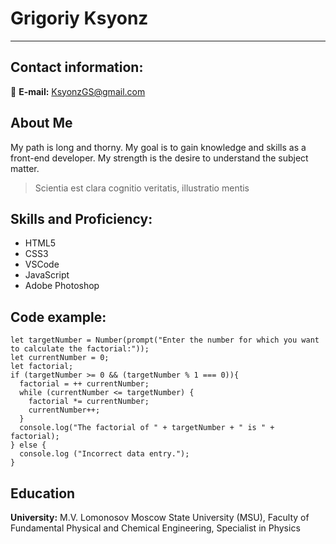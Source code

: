 # Grigoriy Ksyonz

---

## Contact information:

:e-mail: **E-mail:** KsyonzGS@gmail.com

## About Me

My path is long and thorny. My goal is to gain knowledge and skills as a front-end developer. My strength is the desire to understand the subject matter.

> Scientia est clara cognitio veritatis, illustratio mentis

## Skills and Proficiency:

* HTML5
* CSS3
* VSCode
* JavaScript
* Adobe Photoshop

## Code example:

``` 
let targetNumber = Number(prompt("Enter the number for which you want to calculate the factorial:"));
let currentNumber = 0;
let factorial;
if (targetNumber >= 0 && (targetNumber % 1 === 0)){
  factorial = ++ currentNumber;
  while (currentNumber <= targetNumber) {
    factorial *= currentNumber;
    currentNumber++;
  }
  console.log("The factorial of " + targetNumber + " is " + factorial);
} else {
  console.log ("Incorrect data entry.");
}
```

## Education

**University:** M.V. Lomonosov Moscow State University (MSU), Faculty of Fundamental Physical and Chemical Engineering, Specialist in Physics